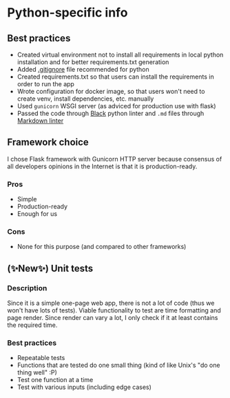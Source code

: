 # Python-specific info

## Best practices

* Created virtual environment not to install all requirements in local python installation and for better requirements.txt generation
* Added [.gitignore](https://github.com/github/gitignore/blob/main/Python.gitignore) file recommended for python
* Created requirements.txt so that users can install the requirements in order to run the app
* Wrote configuration for docker image, so that users won't need to create venv, install dependencies, etc. manually
* Used `gunicorn` WSGI server (as adviced for production use with flask)
* Passed the code through [Black](https://github.com/psf/black) python linter and `.md` files through [Markdown linter](https://marketplace.visualstudio.com/items?itemName=DavidAnson.vscode-markdownlint)

## Framework choice

I chose Flask framework with Gunicorn HTTP server because consensus of all developers opinions in the Internet is that it is production-ready.

### Pros

* Simple
* Production-ready
* Enough for us

### Cons

* None for this purpose (and compared to other frameworks)

## (✨New✨) Unit tests

### Description

Since it is a simple one-page web app, there is not a lot of code (thus we won't have lots of tests). Viable functionality to test are time formatting and page render. Since render can vary a lot, I only check if it at least contains the required time.

### Best practices

* Repeatable tests
* Functions that are tested do one small thing (kind of like Unix's "do one thing well" :P)
* Test one function at a time
* Test with various inputs (including edge cases)
